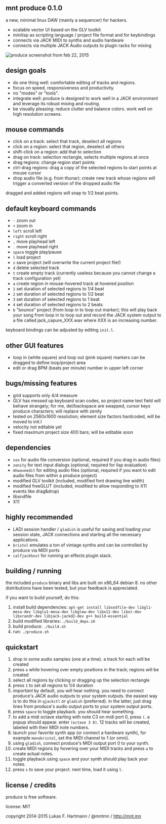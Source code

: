 mnt produce 0.1.0
-----------------

a new, minimal linux DAW (mainly a sequencer) for hackers.

- scalable vector UI based on the GLV toolkit
- minilisp as scripting language / project file format and for keybindings
- connects via JACK MIDI to synths and audio hardware
- connects via multiple JACK Audio outputs to plugin racks for mixing

![produce screenshot from feb 22, 2015](http://dump.mntmn.com/produce-shot-feb22.png)

design goals
------------

- do one thing well: comfortable editing of tracks and regions.
- focus on speed, responsiveness and productivity.
- no "modes" or "tools".
- integrate well: produce is designed to work well in a JACK environment and leverage its robust mixing and routing.
- be visually pleasing: reduce clutter and balance colors. work well on high resolution screens.

mouse commands
--------------

- click on a track: select that track, deselect all regions
- click on a region: select that region, deselect all others
- shift-click on a region: add that to selection
- drag on track: selection rectangle, selects multiple regions at once
- drag regions: change region start points
- ctrl-drag regions: drag a copy of the selected regions to start points at mouse cursor
- drop audio file (e.g. from thunar): create new track whose regions will trigger a converted version of the dropped audio file

dragged and added regions will snap to 1/2 beat points.

default keyboard commands
-------------------------

- ````-```` zoom out
- ````+```` zoom in
- ````left```` scroll left
- ````right```` scroll right
- ````,```` move playhead left
- ````.```` move playhead right
- ````space```` toggle play/pause
- ````l```` load project
- ````s```` save project (will overwrite the current project file!) 
- ````d```` delete selected track
- ````t```` create empty track (currently useless because you cannot change a track configuration yet)
- ````a```` create region in mouse-hovered track at hovered position
- ````1```` set duration of selected regions to 1/4 beat
- ````2```` set duration of selected regions to 1/2 beat
- ````3```` set duration of selected regions to 1 beat
- ````4```` set duration of selected regions to 2 beats
- ````b```` "bounce" project (from loop in to loop out marker); this will play back your song from loop in to loop out and record the JACK system output to a file called jack_capure_XXX.wav where XXX is an increasing number. 

keyboard bindings can be adjusted by editing ````init.l````.

other GUI features
------------------

- loop in (white square) and loop out (pink square) markers can be dragged to define loop/project area
- edit or drag BPM (beats per minute) number in upper left corner

bugs/missing features
---------------------

- grid supports only 4/4 measure
- GLV has messed up keyboard scan codes, so project name text field will behave strangely; for me, del/backspace are swapped, cursor keys produce characters; will replace with zenity
- tested on 2560x1600 resolution; element size factors hardcoded, will be moved to init.l
- velocity not editable yet
- fixed maximum project size 400 bars; will be editable soon

dependencies
------------

- ````sox```` for audio file conversion (optional, required if you drag in audio files)
- ````zenity```` for text input dialogs (optional, required for lisp evaluation)
- ````mhwaveedit```` for editing audio files (optional, required if you want to edit audio files from within a produce project) 
- modified GLV toolkit (included, modified font drawing line width)
- modified freeGLUT (included, modified to allow responding to X11 events like drag&drop)
- libsndfile
- X11

highly recommended
------------------

- LADI session handler / ````gladish```` is useful for saving and loading your session state, JACK connections and starting all the necessary applications.
- ````bristol```` emulates a ton of vintage synths and can be controlled by produce via MIDI ports
- ````calfjackhost```` for running an effects plugin stack.

building / running
------------------

the included ````produce```` binary and libs are built on x86_64 debian 8. no other distributions have been tested, but your feedback is appreciated.

if you want to build yourself, do this:

1. install build dependencies: ````apt-get install libsndfile-dev libgl1-mesa-dev libglu1-mesa-dev libglew-dev libx11-dev libxt-dev libxrandr-dev libjack-jackd2-dev g++ build-essential````
2. build modified libraries: ````./build_deps.sh````
3. build produce: ````./build.sh````
4. run: ````./produce.sh````

quickstart
----------

1. drop in some audio samples (one at a time). a track for each will be created
2. press ````a```` while hovering over empty positions in the track; regions will be created
3. select all regions by clicking or dragging up the selection rectangle
4. press ````1```` to set all regions to 1/4 duration
5. *important* by default, you will hear nothing. you need to connect produce's JACK audio outputs to your system outputs. the easiest way is to do this in ````qjackctl```` or ````gladish```` (preferred). in the latter, just drag lines from produce's audio output ports to your system output ports.
6. press ````space```` to toggle playback. you should hear something.
7. to add a midi octave starting with note C3 on midi port 0, press ````(````. a popup should appear. enter ````(octave 3 0)````. 12 tracks will be created, labeled with their MIDI note numbers.
8. launch your favorite synth app (or connect a hardware synth), for example ````monobristol````, set the MIDI channel to 1 (or omni).
9. using ````gladish````, connect produce's MIDI output port 0 to your synth.
10. create MIDI regions by hovering over your MIDI tracks and press ````a```` to create actual notes.
11. toggle playback using ````space```` and your synth should play back your notes.
12. press ````s```` to save your project. next time, load it using ````l````.

license / credits
-----------------

produce is free software.

license: MIT

copyright 2014-2015 Lukas F. Hartmann / @mntmn / http://mnt.mn
